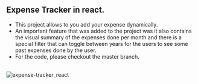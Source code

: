 ## Expense Tracker in react.

- This project allows to you add your expense dynamically.
- An important feature that was added to the project was it also contains the visual summary of the expenses done per month and there is a special filter that can toggle between years for the users to see some past expenses done by the user.
- For the code, please checkout the master branch. <br /> <br />

![expense-tracker_react](https://github.com/shrutipatel1303/expense-tracker_react/assets/74644478/79460a78-7099-4b47-9d57-922ca736a4d9)

